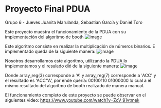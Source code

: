 # Proyecto Final PDUA
Grupo 6 - Jueves
Juanita Marulanda, Sebastian García y Daniel Toro

Este proyecto muestra el funcionamiento de la PDUA con su implementación del algoritmo de booth
![image](https://user-images.githubusercontent.com/98425604/172164373-f55ec729-88a0-46e5-89fa-efc3f30ae468.png)

Este algoritmo consiste en realizar la multiplicación de números binarios.
E implementado queda de la siguiente manera:
![image](https://user-images.githubusercontent.com/98425604/172173931-2edf19d0-c6de-4a49-87c7-94f7e9309633.png)

Nosotros desarrollamos este algoritmo, utilizando la PDUA lo implementamos y el resulado dió de la siguiente manera:
![image](https://user-images.githubusercontent.com/98425604/172175990-214b7b75-0384-4729-b716-52a90780e58b.png)

Donde array_reg(3) corresponde a 'A' y array_reg(7) corresponde a 'ACC' y el resultado es 'ACC''A', por ende quería: 00100110 01000000 lo cual a el mismo resultado del algoritmo de booth realizado de manera manual.

El funcionamiento completo de este proyecto se puede observar en el siguientes video: https://www.youtube.com/watch?v=ZcV_91vtmek
